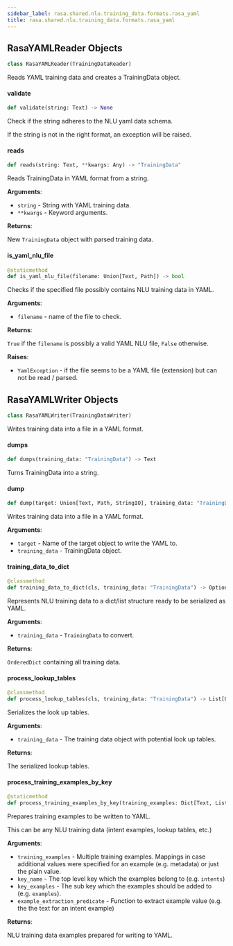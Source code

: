 ```yaml
---
sidebar_label: rasa.shared.nlu.training_data.formats.rasa_yaml
title: rasa.shared.nlu.training_data.formats.rasa_yaml
---
```

## RasaYAMLReader Objects

```python
class RasaYAMLReader(TrainingDataReader)
```

Reads YAML training data and creates a TrainingData object.

#### validate

```python
def validate(string: Text) -> None
```

Check if the string adheres to the NLU yaml data schema.

If the string is not in the right format, an exception will be raised.

#### reads

```python
def reads(string: Text, **kwargs: Any) -> "TrainingData"
```

Reads TrainingData in YAML format from a string.

**Arguments**:

- `string` - String with YAML training data.
- `**kwargs` - Keyword arguments.
  

**Returns**:

  New `TrainingData` object with parsed training data.

#### is\_yaml\_nlu\_file

```python
@staticmethod
def is_yaml_nlu_file(filename: Union[Text, Path]) -> bool
```

Checks if the specified file possibly contains NLU training data in YAML.

**Arguments**:

- `filename` - name of the file to check.
  

**Returns**:

  `True` if the `filename` is possibly a valid YAML NLU file,
  `False` otherwise.
  

**Raises**:

- `YamlException` - if the file seems to be a YAML file (extension) but
  can not be read / parsed.

## RasaYAMLWriter Objects

```python
class RasaYAMLWriter(TrainingDataWriter)
```

Writes training data into a file in a YAML format.

#### dumps

```python
def dumps(training_data: "TrainingData") -> Text
```

Turns TrainingData into a string.

#### dump

```python
def dump(target: Union[Text, Path, StringIO], training_data: "TrainingData") -> None
```

Writes training data into a file in a YAML format.

**Arguments**:

- `target` - Name of the target object to write the YAML to.
- `training_data` - TrainingData object.

#### training\_data\_to\_dict

```python
@classmethod
def training_data_to_dict(cls, training_data: "TrainingData") -> Optional[OrderedDict]
```

Represents NLU training data to a dict/list structure ready to be
serialized as YAML.

**Arguments**:

- `training_data` - `TrainingData` to convert.
  

**Returns**:

  `OrderedDict` containing all training data.

#### process\_lookup\_tables

```python
@classmethod
def process_lookup_tables(cls, training_data: "TrainingData") -> List[OrderedDict]
```

Serializes the look up tables.

**Arguments**:

- `training_data` - The training data object with potential look up tables.
  

**Returns**:

  The serialized lookup tables.

#### process\_training\_examples\_by\_key

```python
@staticmethod
def process_training_examples_by_key(training_examples: Dict[Text, List[Union[Dict, Text]]], key_name: Text, key_examples: Text, example_extraction_predicate: Callable[[Dict[Text, Any]], Text]) -> List[OrderedDict]
```

Prepares training examples  to be written to YAML.

This can be any NLU training data (intent examples, lookup tables, etc.)

**Arguments**:

- `training_examples` - Multiple training examples. Mappings in case additional
  values were specified for an example (e.g. metadata) or just the plain
  value.
- `key_name` - The top level key which the examples belong to (e.g. `intents`)
- `key_examples` - The sub key which the examples should be added to
  (e.g. `examples`).
- `example_extraction_predicate` - Function to extract example value (e.g. the
  the text for an intent example)
  

**Returns**:

  NLU training data examples prepared for writing to YAML.

